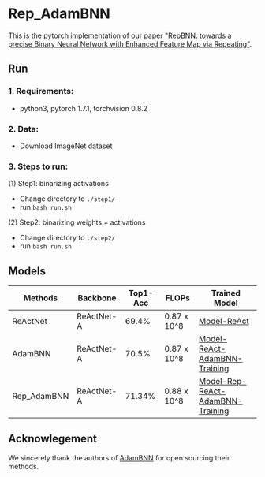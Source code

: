 # Rep_AdamBNN

This is the pytorch implementation of our paper ["RepBNN: towards a precise Binary Neural Network with Enhanced Feature Map via Repeating"](https://arxiv.org/abs/2106.11309). 


<!-- ## Citation -->

<!-- If you find our code useful for your research, please consider citing:

    @conference{liu2021how,
    title = {How do adam and training strategies help bnns optimization?},
    author = {Liu, Zechun and Shen, Zhiqiang and Li, Shichao and Helwegen, Koen and Huang, Dong and Cheng, Kwang-Ting},
    booktitle = {International Conference on Machine Learning},
    year = {2021},
    organization={PMLR}
    } -->

## Run

### 1. Requirements:
* python3, pytorch 1.7.1, torchvision 0.8.2
    
### 2. Data:
* Download ImageNet dataset

### 3. Steps to run:
(1) Step1:  binarizing activations
* Change directory to `./step1/` 
* run `bash run.sh`

(2) Step2:  binarizing weights + activations
* Change directory to `./step2/`
* run `bash run.sh`
       

## Models

| Methods | Backbone | Top1-Acc | FLOPs | Trained Model |
| --- | --- | --- | --- | --- | 
| ReActNet | ReActNet-A | 69.4% | 0.87 x 10^8 | [Model-ReAct](https://hkustconnect-my.sharepoint.com/:u:/g/personal/zliubq_connect_ust_hk/EZAJ5OPNyKJColmmJPkD-ysBP2uozsXMzbbA9giOuS21TA?e=HnKOCs) | 
| AdamBNN | ReActNet-A | 70.5% | 0.87 x 10^8 | [Model-ReAct-AdamBNN-Training](https://hkustconnect-my.sharepoint.com/:u:/g/personal/zliubq_connect_ust_hk/EXEsfAt42gNLqfzt09BMoTwBbYT6sxH5VkZ_9DmBWhJxXg?e=fd4f5v) |
| Rep_AdamBNN | ReActNet-A | 71.34% | 0.88 x 10^8 | [Model-Rep-ReAct-AdamBNN-Training](https://pan.seu.edu.cn:443/link/368195B6FFEAFC35C804A08CAF457D65) |


## Acknowlegement

We sincerely thank the authors of [AdamBNN](https://github.com/liuzechun/AdamBNN/) for open sourcing their methods.
